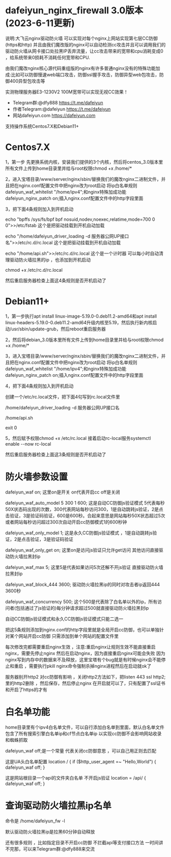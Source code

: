 # dafeiyun_nginx_firewall 3.0版本(2023-6-11更新)

说明:大飞云nginx驱动防火墙 可以实现对每个nginx上网站实现第七层CC防御(https和http) 
并且由我们魔改版的nginx可以自动检测cc攻击并且可以调用我们的驱动防火墙从网卡接口处拉黑IP丢弃流量，让cc攻击带来的宽带和cpu消耗变成0 ，给系统带来0损耗不消耗任何宽带和CPU.

由我们魔改nginx核心源代码重组版的nginx有许多普通nginx没有的特殊功能加成:比如可以防御慢速web端口攻击，防御ssl握手攻击，防御异型web包攻击，防御400异型包攻击等

实测物理服务器E3-1230V2  100M宽带可以实现无视CC效果！

* Telegram群:@dfy888 https://t.me/dafeiyun  
* 作者Telegram:@dafeiyun https://t.me/dafeiyun
* 网站dafeiyun.com https://dafeiyun.com

支持操作系统Centos7.X和Debian11+


# Centos7.X

1，第一步 先更换系统内核，安装我们提供的3个内核，然后将centos_3.0版本里所有文件上传到home目录里并给与root权限chmod +x /home/*

2，进入宝塔目录/www/server/nginx/sbin/替换我们的魔改nginx二进制文件，并且把在nginx.conf配置文件中把nginx改为root启动 将ip白名单规则dafeiyun_waf_whitelist "/home/ipv4";和nginx特殊加成功能dafeiyun_nginx_patch on;插入nginx.conf配置文件中的http字段里面

3，把下面4条规则加入到开机启动

echo "bpffs  /sys/fs/bpf  bpf  nosuid,nodev,noexec,relatime,mode=700  0 0">>/etc/fstab    这个是把驱动挂载到开机自动加载

echo "/home/dafeiyun_driver_loading -d 服务器公网UP接口名">>/etc/rc.d/rc.local   这个是把驱动挂载到开机自动加载

echo "/home/api.sh">>/etc/rc.d/rc.local  这个是一个计时器 可以每小时自动清理驱动防火墙拉黑的ip ，也添加到开机启动

chmod +x /etc/rc.d/rc.local

然后重启服务器检查上面这4条规则是否开机启动了

# Debian11+

1，第一步执行apt install linux-image-5.19.0-0.deb11.2-amd64和apt install linux-headers-5.19.0-0.deb11.2-amd64升级内核至5.19，然后执行新内核启动/usr/sbin/update-grub，然后reboot重启服务器

2，然后将debian_3.0版本里所有文件上传到home目录里并给与root权限chmod +x /home/*

3，进入宝塔目录/www/server/nginx/sbin/替换我们的魔改nginx二进制文件，并且把在nginx.conf配置文件中把nginx改为root启动 将ip白名单规则dafeiyun_waf_whitelist "/home/ipv4";和nginx特殊加成功能dafeiyun_nginx_patch on;插入nginx.conf配置文件中的http字段里面

4，把下面4条规则加入到开机启动

创建一个/etc/rc.local文件，把下面4句写到rc.local文件里

/home/dafeiyun_driver_loading -d 服务器公网UP接口名

/home/api.sh

exit 0

5，然后赋予权限chmod +x /etc/rc.local   接着启动rc-local服务systemctl enable --now rc-local

然后重启服务器检查上面这3条规则是否开机启动了



# 防火墙参数设置

dafeiyun_waf on;   这里on是开关  on代表开启cc   off是关闭

dafeiyun_waf_auto_model 5 300 1 600;  这是自动CC防御js验证模式 5代表每秒50X状态码出现的次数，300代表网站每秒访问300，1是自动跳转js验证，2是点击验证，3是验证码验证，600是600秒。合起来意思是网站每秒50X状态超过5次或者网站每秒访问超过300次自动开启cc防御模式1的600秒钟

dafeiyun_waf_only_model 1;   这是永久CC防御js验证模式 ，1是自动跳转js验证，2是点击验证，3是验证码验证

dafeiyun_waf_only_get on;  这里on是访问js验证只允许get访问  其他访问直接驱动防火墙拉黑封ip

dafeiyun_waf_max 5;  这里5是代表如果访问5次还解不开js验证 直接驱动防火墙拉黑封ip

dafeiyun_waf_block_444 3600;  驱动防火墙拉黑ip的同时对攻击者ip返回444 3600秒
  
dafeiyun_waf_concurrency 500; 这个500是代表除了白名单以外的ip，所有访问者(包括通过了js验证的)每分钟请求超过500就直接驱动防火墙拉黑封ip

自动CC防御js验证模式和永久CC防御js验证模式只能二选一

把这5条规则添加到nginx.conf的http字段里就是全局开启cc防御，也可以单独针对某个网站开启cc防御 只需添加到单个网站的配置文件里

每次修改完都需要重启nginx生效 ，注意:重启nginx让规则生效不能直接重启nginx，需要先停止nginx 然后在启动nginx，因为直接重启nginx可能会失败 因为nginx写到内存中的数据来不及释放，这里宝塔有个bug就是有时候nginx会不能停止和重启 ，需要执行pkill nginx命令强制杀掉nginx进程然后在启动就ok了

服务器别开http2 对cc防御有影响 ，关闭http2方法如下，把listen 443 ssl http2;里的http2删除 ，然后保存，然后停止nginx 在开启就可以了，只有配置了ssl证书和开启了https的才有

# 白名单功能
home目录里有个ipv4白名单文件，可以自行添加白名单到里面，默认白名单文件 包含了所有搜索引擎白名单ip和cf节点白名单ip 以实现cc防御不会影响网站收录和蜘蛛抓取

dafeiyun_waf off;是一个常量 代表关闭cc防御意思 ，可以自己用正则去匹配

这是UA头白名单配置 location / { if ($http_user_agent =~ "Hello,World") { dafeiyun_waf off; }

这是网站根目录一个api的文件夹白名单 不开启js验证 location = /api/ { dafeiyun_waf off; }

# 查询驱动防火墙拉黑ip名单

命令是 /home/dafeiyun_fw -l

默认驱动防火墙拉黑ip是拉黑60分钟自动释放

还有很多规则 ，比如指定目录不开启cc防御 不拦截api等支付接口方法 一时间讲不完那，可以来Telegram群:@dfy888来交流 
